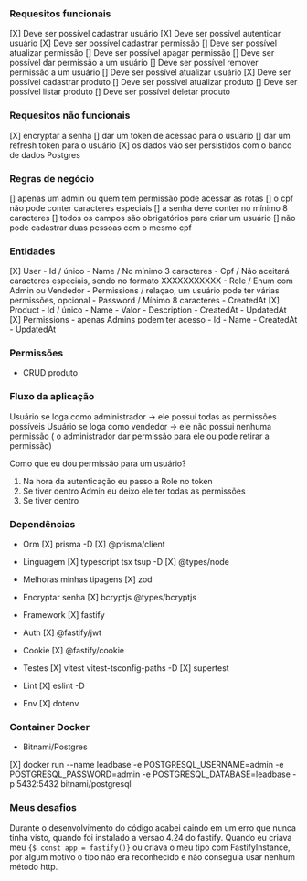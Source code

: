 ### Requesitos funcionais

[X] Deve ser possível cadastrar usuário
[X] Deve ser possível autenticar usuário
[X] Deve ser possível cadastrar permissão
[] Deve ser possível atualizar permissão 
[] Deve ser possível apagar permissão
[] Deve ser possível dar permissão a um usuário
[] Deve ser possível remover permissão a um usuário
[] Deve ser possível atualizar usuário
[X] Deve ser possível cadastrar produto
[] Deve ser possível atualizar produto
[] Deve ser possível listar produto
[] Deve ser possível deletar produto

### Requesitos não funcionais

[X] encryptar a senha
[] dar um token de acessao para o usuário
[] dar um refresh token para o usuário
[X] os dados vão ser persistidos com o banco de dados Postgres

### Regras de negócio

[] apenas um admin ou quem tem permissão pode acessar as rotas
[] o cpf não pode conter caracteres especiais
[] a senha deve conter no mínimo 8 caracteres
[] todos os campos são obrigatórios para criar um usuário
[] não pode cadastrar duas pessoas com o mesmo cpf

### Entidades

[X] User
    - Id / único
    - Name / No mínimo 3 caracteres
    - Cpf / Não aceitará caracteres especiais, sendo no formato XXXXXXXXXXX 
    - Role / Enum com Admin ou Vendedor 
    - Permissions / relaçao, um usuário pode ter várias permissões, opcional
    - Password / Mínimo 8 caracteres
    - CreatedAt
[X] Product
    - Id / único
    - Name
    - Valor 
    - Description
    - CreatedAt
    - UpdatedAt
[X] Permissions - apenas Admins podem ter acesso
    - Id
    - Name
    - CreatedAt
    - UpdatedAt

### Permissões

- CRUD produto

### Fluxo da aplicação

Usuário se loga como administrador -> ele possui todas as permissões possíveis 
Usuário se loga como vendedor -> ele não possui nenhuma permissão ( o administrador dar permissão para ele ou pode retirar a permissão)

Como que eu dou permissão para um usuário?

1. Na hora da autenticação eu passo a Role no token
2. Se tiver dentro Admin eu deixo ele ter todas as permissões
2. Se tiver dentro 

### Dependências

- Orm
[X] prisma -D
[X] @prisma/client

- Linguagem
[X] typescript tsx tsup -D
[X] @types/node 

- Melhoras minhas tipagens
[X] zod

- Encryptar senha
[X] bcryptjs @types/bcryptjs

- Framework
[X] fastify

- Auth
[X] @fastify/jwt

- Cookie
[X] @fastify/cookie

- Testes
[X] vitest vitest-tsconfig-paths -D
[X] supertest

- Lint
[X] eslint -D

- Env
[X] dotenv

### Container Docker

- Bitnami/Postgres

[X] docker run --name leadbase -e POSTGRESQL_USERNAME=admin -e POSTGRESQL_PASSWORD=admin -e POSTGRESQL_DATABASE=leadbase -p 5432:5432 bitnami/postgresql


### Meus desafios

Durante o desenvolvimento do código acabei caindo em um erro que nunca tinha visto, quando foi instalado a versao 4.24 do fastify. Quando eu criava meu `{$ const app = fastify()}` ou criava o meu tipo com FastifyInstance, por algum motivo o tipo não era reconhecido e não conseguia usar nenhum método http.